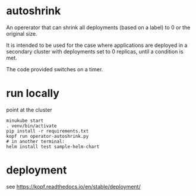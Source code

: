 # autoshrink
An opererator that can shrink all deployments (based on a label) to 0 or the original size.

It is intended to be used for the case where applications are deployed in a secondary cluster with deployments set to 0 replicas, until a condition is met. 

The code provided switches on a timer.

# run locally
point at the cluster

```
minukube start
. venv/bin/activate
pip install -r requirements.txt
kopf run operator-autoshrink.py
# in another terminal:
helm install test sample-helm-chart
```

# deployment
see https://kopf.readthedocs.io/en/stable/deployment/